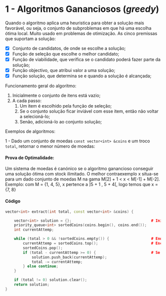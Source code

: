 # 1 - Algoritmos Gananciosos (*greedy*)

Quando o algoritmo aplica uma heuristica para obter a solução mais favorável, ou seja, o conjunto de subproblemas em que há uma escolha ótima local. Muito usado em problemas de otimização. As cinco premissas que suportam a solução: <br>

- [x] Conjunto de candidatos, de onde se escolhe a solução;
- [x] Função de seleção que escolhe o melhor candidato;
- [x] Função de viabilidade, que verifica se o candidato poderá fazer parte da solução;
- [x] Função objectivo, que atribui valor a uma solução;
- [x] Função solução, que determina se e quando a solução é alcançada;

Funcionamento geral do algoritmo:

1. Inicialmente o conjunto de itens está vazio;
2. A cada passo:
   1. Um item é escolhido pela função de seleção;
   2. Se o conjunto solução ficar inviável com esse item, então não voltar a selecioná-lo;
   3. Senão, adicioná-lo ao conjunto solução;

Exemplos de algoritmos: <br>

1 - Dado um conjunto de moedas `const vector<int> &coins` e um troco `total`, retornar o menor número de moedas: <br>

#### Prova de Optimalidade:

Um sistema de moedas é canónico se o algoritmo ganancioso conseguir uma solução ótima com stock ilimitado. O melhor contraexemplo x situa-se para um dado conjunto de moedas M na gama M[2] + 1 < x < M[-1] + M[-2].
Exemplo:
com M = {1, 4, 5}, x pertence a ]5 + 1 , 5 + 4[, logo temos que x = {7, 8}

#### Código
`````c++
vector<int> extract(int total, const vector<int> &coins) {

    vector<int> solution = {};                                    # Inicialmente o conjunto solução está vazio
    priority_queue<int> sortedCoins(coins.begin(), coins.end());
    int currentAttemp;

    while (total > 0 && !sortedCoins.empty()) {                   # Enquanto a solução não existir
        currentAttemp = sortedCoins.top();                        # Encontra-se o melhor candidato naquela altura
        sortedCoins.pop();
        if (total - currentAttemp >= 0) {                         # Se viável, então acrescenta-se à solução
            solution.push_back(currentAttemp);
            total -= currentAttemp;
        } else continue;
    }

    if (total != 0) solution.clear();
    return solution;
}
`````

